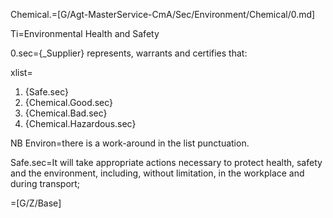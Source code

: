 Chemical.=[G/Agt-MasterService-CmA/Sec/Environment/Chemical/0.md]

Ti=Environmental Health and Safety

0.sec={_Supplier} represents, warrants and certifies that:

xlist=<ol><li>{Safe.sec}</li><li>{Chemical.Good.sec}</li><li>{Chemical.Bad.sec}</li><li>{Chemical.Hazardous.sec}</li></ol>

NB Environ=there is a work-around in the list punctuation.

Safe.sec=It will take appropriate actions necessary to protect health, safety and the environment, including, without limitation, in the workplace and during transport;
		  
=[G/Z/Base]
